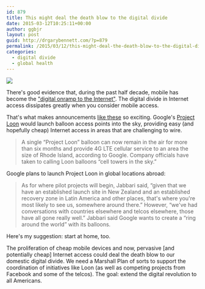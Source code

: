 ```yaml
---
id: 879
title: This might deal the death blow to the digital divide
date: 2015-03-12T10:25:11+00:00
author: ggbjr
layout: post
guid: http://drgarybennett.com/?p=879
permalink: /2015/03/12/this-might-deal-the-death-blow-to-the-digital-divide/
categories:
  - digital divide
  - global health
---
```

![ ](http://cdn.arstechnica.net/wp-content/uploads/2015/03/project-loon-640x426.jpg)

There's good evidence that, during the past half decade, mobile has become the ["digital onramp to the Internet"](http://www.pewinternet.org/2014/01/06/african-americans-and-technology-use/). The digital divide in Internet access dissipates greatly when you consider mobile access. 

That's what makes announcements [like these](http://arstechnica.com/information-technology/2015/03/google-balloons-cell-towers-in-the-sky-can-serve-4g-to-a-whole-state/) so exciting. Google's [Project Loon](http://arstechnica.com/information-technology/2013/06/google-flies-internet-balloons-in-stratosphere-for-a-network-in-the-sky/) would launch balloon access points into the sky, providing easy (and hopefully cheap) Internet access in areas that are challenging to wire. 

> A single “Project Loon” balloon can now remain in the air for more than six months and provide 4G LTE cellular service to an area the size of Rhode Island, according to Google. Company officials have taken to calling Loon balloons “cell towers in the sky.”

Google plans to launch Project Loon in global locations abroad:

> As for where pilot projects will begin, Jabbari said, “given that we have an established launch site in New Zealand and an established recovery zone in Latin America and other places, that's where you're most likely to see us, somewhere around there.” However, “we've had conversations with countries elsewhere and telcos elsewhere, those have all gone really well.” Jabbari said Google wants to create a “ring around the world” with its balloons.

Here's my suggestion: start at home, too. 

The proliferation of cheap mobile devices and now, pervasive [and potentially cheap] Internet access could deal the death blow to our domestic digital divide. We need a Marshall Plan of sorts to support the coordination of initiatives like Loon (as well as competing projects from Facebook and some of the telcos). The goal: extend the digital revolution to all Americans.